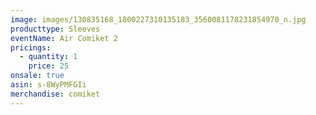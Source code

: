 ```yaml
---
image: images/130835168_1800227310135183_3560081178231854970_n.jpg
producttype: Sleeves
eventName: Air Comiket 2
pricings:
  - quantity: 1
    price: 25
onsale: true
asin: s-8WyPMFGIi
merchandise: comiket
---
```

